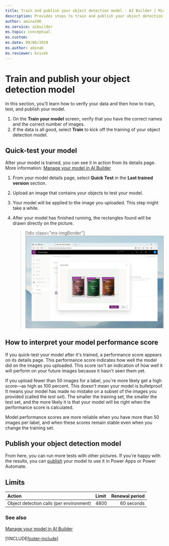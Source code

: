 ```yaml
---
title: Train and publish your object detection model - AI Builder | Microsoft Docs
description: Provides steps to train and publish your object detection model in AI Builder.
author: amina196
ms.service: aibuilder
ms.topic: conceptual
ms.custom: 
ms.date: 09/06/2019
ms.author: aminab
ms.reviewer: kvivek
---
```


# Train and publish your object detection model

In this section, you'll learn how to verify your data and then how to train, test, and publish your model.

1. On the **Train your model** screen, verify that you have the correct names and the correct number of images.
2. If the data is all good, select **Train** to kick off the training of your object detection model.

## Quick-test your model

After your model is trained, you can see it in action from its details page. More information: [Manage your model in AI Builder](manage-model.md)

1. From your model details page, select **Quick Test** in the **Last trained version** section.
2. Upload<!--Edit okay, since it covers both methods? Writing Style Guide doesn't want us to use "drag and drop." --> an image that contains your objects to test your model.
3. Your model will be applied to the image you uploaded. This step might take a while.
4. After your model has finished running, the rectangles found will be drawn directly on the picture.

    > [!div class="mx-imgBorder"]
    > ![Quick-test screen](media/quick-test.png "Quick-test screen")

## How to interpret your model performance score

If you quick-test your model after it's trained, a performance score appears on its details page. This performance score indicates how well the model did on the images you uploaded. This score isn't an indication of how well it will perform on your future images because it hasn't seen them yet.

If you upload fewer than 50 images for a label, you're more likely get a high score—as high as 100&nbsp;percent. This doesn't mean your model is bulletproof. It means your model has made no mistake on a subset of the images you provided (called the _test set_). The smaller the training set, the smaller the test set, and the more likely it is that your model will be right when the performance score is calculated.

Model performance scores are more reliable when you have more than 50 images per label, and when these scores remain stable even when you change the training set.

## Publish your object detection model

From here, you can run more tests with other pictures. If you're happy with the results, you can [publish](publish-model.md) your model to use it in Power Apps or Power Automate.

## Limits

|**Action**|**Limit**|**Renewal period**|
|:-----|:-----|-----:|
|Object detection calls (per environment)|4800|60 seconds|

### See also

[Manage your model in AI Builder](manage-model.md)


[!INCLUDE[footer-include](includes/footer-banner.md)]